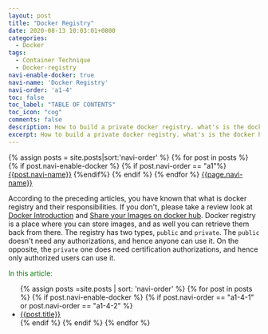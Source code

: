 ```yaml
---
layout: post
title: "Docker Registry"
date: 2020-08-13 10:03:01+0800
categories:
  - Docker
tags:
  - Container Technique
  - Docker-registry
navi-enable-docker: true
navi-name: 'Docker Registry'
navi-order: 'a1-4'
toc: false
toc_label: "TABLE OF CONTENTS"
toc_icon: "cog"
comments: false
description: How to build a private docker registry. what's is the docker hub repository. How to use Docker hub. Docker hub beginner tutorial. Everything you need to know about docker hub. Docker Hub is a service provided by Docker, it provides repositories, team&organization, offical images, publisher images, builds and webhook.
excerpt: How to build a private docker registry. what's is the docker hub repository. How to use Docker hub. Docker hub beginner tutorial. Everything you need to know about docker hub. Docker Hub is a service provided by Docker, it provides repositories, team&organization, offical images, publisher images, builds and webhook.
---
```

<!--navigation bar-->
<div class='navi-link-container'>
  {% assign posts = site.posts|sort:'navi-order' %}
  {% for post in posts %}
    {% if post.navi-enable-docker %}
        {% if post.navi-order == "a1"%}
            <a href="{{ site.baseurl }}{{ post.url }}" class='navi-link'>{{post.navi-name}}</a>
        {%endif%}
    {% endif %}
  {% endfor %}
<a class='navi-link' href="">{{page.navi-name}}</a>
</div>
<!--navigation bar-->

According to the preceding articles, you have known that what is docker registry and their responsibilities. If you don't, please take a review look at [Docker Introduction][1] and [Share your Images on docker hub][2]. Docker registry is a place where you can store images, and as well you can retrieve them back from there. The registry has two types, `public` and `private`. The `public` doesn't need any authorizations, and hence anyone can use it. On the opposite, the `private` one does need certification authorizations, and hence only authorized users can use it.

<!--items-->
<div>
<span style="color: green;">In this article:</span>
<ul>
  {% assign posts =site.posts | sort: 'navi-order' %}
  {% for post in posts %}
    {% if post.navi-enable-docker %}
      {% if post.navi-order == "a1-4-1" or
            post.navi-order == "a1-4-2"
       %}
                <li><a href="{{ site.baseurl }}{{ post.url }}" class="item-link">{{post.title}}</a></li>
      {% endif %}
    {% endif %}
  {% endfor %}
</ul>
</div>
<!--items-->

[1]: /blog/docker/2020/07/08/getting-started/
[2]: /blog/docker/2020/07/08/share-your-image-on-docker-hub/